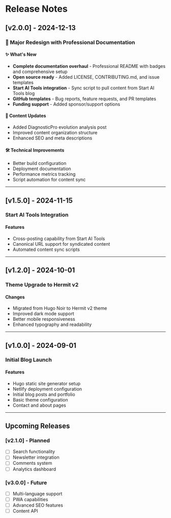 # Release Notes

## [v2.0.0] - 2024-12-13
### 🎉 Major Redesign with Professional Documentation

#### ✨ What's New
- **Complete documentation overhaul** - Professional README with badges and comprehensive setup
- **Open source ready** - Added LICENSE, CONTRIBUTING.md, and issue templates
- **Start AI Tools integration** - Sync script to pull content from Start AI Tools blog
- **GitHub templates** - Bug reports, feature requests, and PR templates
- **Funding support** - Added sponsor/support options

#### 📝 Content Updates
- Added DiagnosticPro evolution analysis post
- Improved content organization structure
- Enhanced SEO and meta descriptions

#### 🛠️ Technical Improvements
- Better build configuration
- Deployment documentation
- Performance metrics tracking
- Script automation for content sync

---

## [v1.5.0] - 2024-11-15
### Start AI Tools Integration

#### Features
- Cross-posting capability from Start AI Tools
- Canonical URL support for syndicated content
- Automated content sync scripts

---

## [v1.2.0] - 2024-10-01
### Theme Upgrade to Hermit v2

#### Changes
- Migrated from Hugo Noir to Hermit v2 theme
- Improved dark mode support
- Better mobile responsiveness
- Enhanced typography and readability

---

## [v1.0.0] - 2024-09-01
### Initial Blog Launch

#### Features
- Hugo static site generator setup
- Netlify deployment configuration
- Initial blog posts and portfolio
- Basic theme configuration
- Contact and about pages

---

## Upcoming Releases

### [v2.1.0] - Planned
- [ ] Search functionality
- [ ] Newsletter integration
- [ ] Comments system
- [ ] Analytics dashboard

### [v3.0.0] - Future
- [ ] Multi-language support
- [ ] PWA capabilities
- [ ] Advanced SEO features
- [ ] Content API